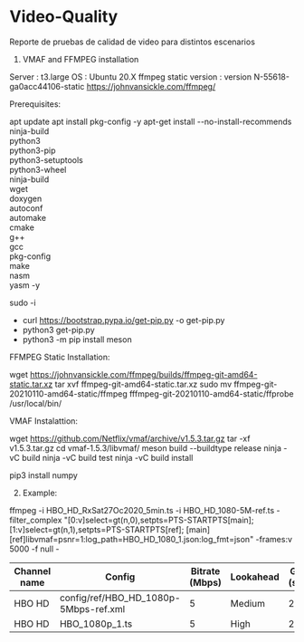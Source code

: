 # Video-Quality
Reporte de pruebas de calidad de video para distintos escenarios

1.  VMAF and FFMPEG installation

Server :  t3.large
OS : Ubuntu 20.X
ffmpeg static version : version N-55618-ga0acc44106-static https://johnvansickle.com/ffmpeg/


Prerequisites:

apt update 
apt install pkg-config -y
apt-get install --no-install-recommends\
    ninja-build \
    python3 \
    python3-pip \
    python3-setuptools \
    python3-wheel \
    ninja-build \
    wget \
    doxygen \
    autoconf \
    automake \
    cmake \
    g++ \
    gcc \
    pkg-config \
    make \
    nasm \
    yasm -y
    
sudo -i
- curl https://bootstrap.pypa.io/get-pip.py -o get-pip.py
- python3 get-pip.py
- python3 -m pip install meson


FFMPEG Static Installation:

wget https://johnvansickle.com/ffmpeg/builds/ffmpeg-git-amd64-static.tar.xz
tar xvf ffmpeg-git-amd64-static.tar.xz
sudo mv ffmpeg-git-20210110-amd64-static/ffmpeg fffmpeg-git-20210110-amd64-static/ffprobe  /usr/local/bin/

VMAF Instalattion:

wget https://github.com/Netflix/vmaf/archive/v1.5.3.tar.gz
tar -xf  v1.5.3.tar.gz
cd vmaf-1.5.3/libvmaf/
meson build --buildtype release
ninja -vC build
ninja -vC build test
ninja -vC build install


pip3 install numpy


2. Example:

ffmpeg -i HBO_HD_RxSat27Oc2020_5min.ts -i HBO_HD_1080-5M-ref.ts -filter_complex "[0:v]select=gt(n\,0),setpts=PTS-STARTPTS[main]; [1:v]select=gt(n\,1),setpts=PTS-STARTPTS[ref]; [main][ref]libvmaf=psnr=1:log_path=HBO_HD_1080_1.json:log_fmt=json" -frames:v 5000 -f null -



| Channel name |	Config |	Bitrate (Mbps) | Lookahead | GOP (sec) | B-frames | Profile | Level | Adaptive quantization | Slides | %GPU | MEM (GB) | VMAF | PSNR |
| ------------- |	------------- |	------------- | ------------- | ------------- | ------------- | ------------- | ------------- | ------------- | ------------- | ------------- | ------------- | ------------- | ------------- |
| HBO HD | config/ref/HBO_HD_1080p-5Mbps-ref.xml | 5 | Medium |	2 |	3 |	High | Auto |	off |	4 | 16 | 1.2 | 98.38 | 60 |
| HBO HD | HBO_1080p_1.ts | 5 | High |	2 |	3 |	High | Auto |	off |	4 | 16 | 1.2 | 98.38 | 60 |



